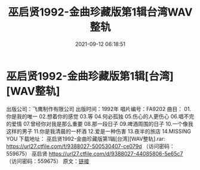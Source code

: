 ﻿---
title: 巫启贤1992-金曲珍藏版第1辑台湾WAV整轨
date: 2021-09-12 06:18:51
categories: WAV车载音乐、镜像
tags: 华语中文
---
# 巫启贤1992-金曲珍藏版第1辑[台湾][WAV整轨]

出版公司：飞鹰制作有限公司
出版时间：1992年
唱片编号：FA9202
曲目：
01.你是我的唯一
02.想着你的感觉
03.等
04.何必孤独
05.伤心的人更伤心
06.唱不完的爱情
07.曾经你对我是那么重要
08.那一段日子
09.啤酒周围的日子
10.一个像我这样的男子
11.你是我清晨的一杯酒
12.爱是一种伤害
13.夜半的旅店
14.MISSING YOU
下载地址：
巫启贤1992-金曲珍藏版第1辑[台湾][WAV整轨].rar: https://url27.ctfile.com/f/9388027-500530407-ce079d
（访问密码：559675）
巫启贤
https://url27.ctfile.com/d/9388027-44085806-5e65c7
（访问密码：559675）
原文：[链接](https://blog.sina.com.cn/s/blog_1647c7e7601030tvf.html)